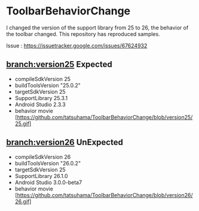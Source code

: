 # ToolbarBehaviorChange
I changed the version of the support library from 25 to 26, the behavior of the toolbar changed.
This repository has reproduced samples.

Issue : https://issuetracker.google.com/issues/67624932

## [branch:version25](https://github.com/tatsuhama/ToolbarBehaviorChange/tree/version25) Expected
* compileSdkVersion 25
* buildToolsVersion "25.0.2"
* targetSdkVersion 25
* SupportLibrary 25.3.1
* Android Studio 2.3.3
* behavior movie [https://github.com/tatsuhama/ToolbarBehaviorChange/blob/version25/25.gif]

## [branch:version26](https://github.com/tatsuhama/ToolbarBehaviorChange/tree/version26) UnExpected
* compileSdkVersion 26
* buildToolsVersion "26.0.2"
* targetSdkVersion 25
* SupportLibrary 26.1.0
* Android Studio 3.0.0-beta7
* behavior movie [https://github.com/tatsuhama/ToolbarBehaviorChange/blob/version26/26.gif]
